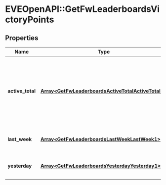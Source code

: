 # EVEOpenAPI::GetFwLeaderboardsVictoryPoints

## Properties
Name | Type | Description | Notes
------------ | ------------- | ------------- | -------------
**active_total** | [**Array&lt;GetFwLeaderboardsActiveTotalActiveTotal1&gt;**](GetFwLeaderboardsActiveTotalActiveTotal1.md) | Top 4 ranking of factions active in faction warfare by total victory points. A faction is considered \&quot;active\&quot; if they have participated in faction warfare in the past 14 days | 
**last_week** | [**Array&lt;GetFwLeaderboardsLastWeekLastWeek1&gt;**](GetFwLeaderboardsLastWeekLastWeek1.md) | Top 4 ranking of factions by victory points in the past week | 
**yesterday** | [**Array&lt;GetFwLeaderboardsYesterdayYesterday1&gt;**](GetFwLeaderboardsYesterdayYesterday1.md) | Top 4 ranking of factions by victory points in the past day | 


